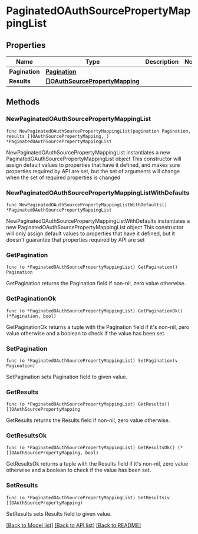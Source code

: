 # PaginatedOAuthSourcePropertyMappingList

## Properties

Name | Type | Description | Notes
------------ | ------------- | ------------- | -------------
**Pagination** | [**Pagination**](Pagination.md) |  | 
**Results** | [**[]OAuthSourcePropertyMapping**](OAuthSourcePropertyMapping.md) |  | 

## Methods

### NewPaginatedOAuthSourcePropertyMappingList

`func NewPaginatedOAuthSourcePropertyMappingList(pagination Pagination, results []OAuthSourcePropertyMapping, ) *PaginatedOAuthSourcePropertyMappingList`

NewPaginatedOAuthSourcePropertyMappingList instantiates a new PaginatedOAuthSourcePropertyMappingList object
This constructor will assign default values to properties that have it defined,
and makes sure properties required by API are set, but the set of arguments
will change when the set of required properties is changed

### NewPaginatedOAuthSourcePropertyMappingListWithDefaults

`func NewPaginatedOAuthSourcePropertyMappingListWithDefaults() *PaginatedOAuthSourcePropertyMappingList`

NewPaginatedOAuthSourcePropertyMappingListWithDefaults instantiates a new PaginatedOAuthSourcePropertyMappingList object
This constructor will only assign default values to properties that have it defined,
but it doesn't guarantee that properties required by API are set

### GetPagination

`func (o *PaginatedOAuthSourcePropertyMappingList) GetPagination() Pagination`

GetPagination returns the Pagination field if non-nil, zero value otherwise.

### GetPaginationOk

`func (o *PaginatedOAuthSourcePropertyMappingList) GetPaginationOk() (*Pagination, bool)`

GetPaginationOk returns a tuple with the Pagination field if it's non-nil, zero value otherwise
and a boolean to check if the value has been set.

### SetPagination

`func (o *PaginatedOAuthSourcePropertyMappingList) SetPagination(v Pagination)`

SetPagination sets Pagination field to given value.


### GetResults

`func (o *PaginatedOAuthSourcePropertyMappingList) GetResults() []OAuthSourcePropertyMapping`

GetResults returns the Results field if non-nil, zero value otherwise.

### GetResultsOk

`func (o *PaginatedOAuthSourcePropertyMappingList) GetResultsOk() (*[]OAuthSourcePropertyMapping, bool)`

GetResultsOk returns a tuple with the Results field if it's non-nil, zero value otherwise
and a boolean to check if the value has been set.

### SetResults

`func (o *PaginatedOAuthSourcePropertyMappingList) SetResults(v []OAuthSourcePropertyMapping)`

SetResults sets Results field to given value.



[[Back to Model list]](../README.md#documentation-for-models) [[Back to API list]](../README.md#documentation-for-api-endpoints) [[Back to README]](../README.md)


